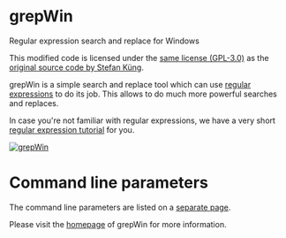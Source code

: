 # grepWin
Regular expression search and replace for Windows

This modified code is licensed under the [same license (GPL-3.0)](https://github.com/stefankueng/grepWin/blob/master/LICENSE)
as the [original source code by Stefan Küng](https://github.com/stefankueng/grepWin).

grepWin is a simple search and replace tool which can use [regular expressions](https://en.wikipedia.org/wiki/Regular_expression) to do its job. This allows to do much more powerful searches and replaces.

In case you're not familiar with regular expressions, we have a very short [regular expression tutorial](https://tools.stefankueng.com/regexhelp.html) for you.

[![grepWin](https://raw.githubusercontent.com/stefankueng/grepWin/master/src/Resources/grepWin_search-small.png)](https://raw.githubusercontent.com/stefankueng/grepWin/master/src/Resources/grepWin_search.png)

# Command line parameters
The command line parameters are listed on a [separate page](https://tools.stefankueng.com/grepWin_cmd.html).

Please visit the [homepage](https://tools.stefankueng.com/grepWin.html) of grepWin for more information.
